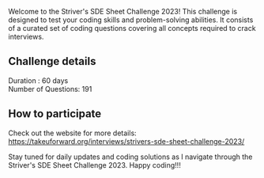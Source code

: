 Welcome to the Striver's SDE Sheet Challenge 2023! 
This challenge is designed to test your coding skills and problem-solving abilities. It consists of a curated set of coding questions covering all concepts required to crack interviews.

## Challenge details
Duration : 60 days <br>
Number of Questions:  191

## How to participate
Check out the website for more details: https://takeuforward.org/interviews/strivers-sde-sheet-challenge-2023/


Stay tuned for daily updates and coding solutions as I navigate through the Striver's SDE Sheet Challenge 2023.
Happy coding!!!


